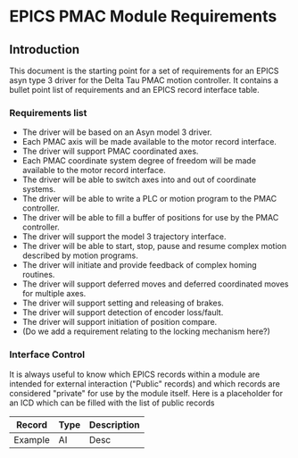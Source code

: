 EPICS PMAC Module Requirements
==============================

Introduction
------------

This document is the starting point for a set of requirements 
for an EPICS asyn type 3 driver for the Delta Tau PMAC motion
controller.  It contains a bullet point list of requirements and 
an EPICS record interface table.

### Requirements list

* The driver will be based on an Asyn model 3 driver.
* Each PMAC axis will be made available to the motor record interface.
* The driver will support PMAC coordinated axes.
* Each PMAC coordinate system degree of freedom will be made available to the motor record interface.
* The driver will be able to switch axes into and out of coordinate systems.
* The driver will be able to write a PLC or motion program to the PMAC controller.
* The driver will be able to fill a buffer of positions for use by the PMAC controller.
* The driver will support the model 3 trajectory interface.
* The driver will be able to start, stop, pause and resume complex motion described by motion programs.
* The driver will initiate and provide feedback of complex homing routines.
* The driver will support deferred moves and deferred coordinated moves for multiple axes.
* The driver will support setting and releasing of brakes.
* The driver will support detection of encoder loss/fault.
* The driver will support initiation of position compare.
* (Do we add a requirement relating to the locking mechanism here?)

### Interface Control

It is always useful to know which EPICS records within a module are intended for external interaction ("Public"
records) and which records are considered "private" for use by the module itself.  Here is a placeholder
for an ICD which can be filled with the list of public records

| Record  | Type | Description |
|---------|------|-------------|
| Example | AI   | Desc        |


